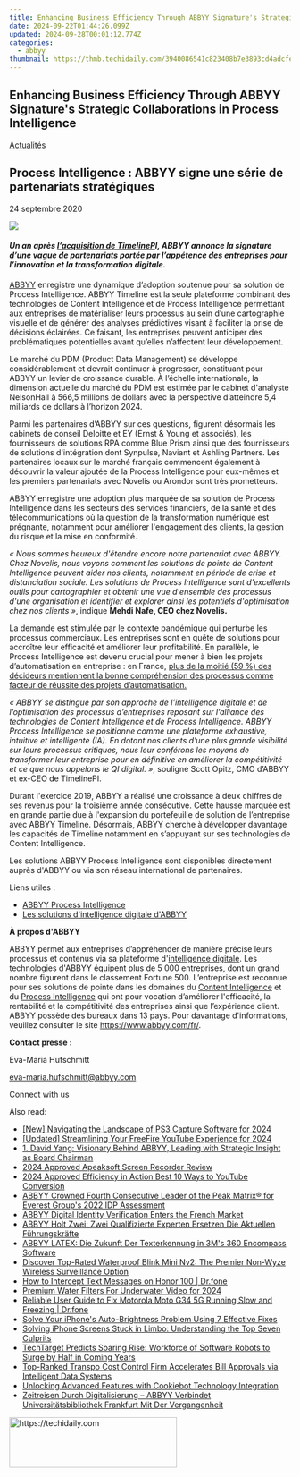 ```yaml
---
title: Enhancing Business Efficiency Through ABBYY Signature's Strategic Collaborations in Process Intelligence
date: 2024-09-22T01:44:26.099Z
updated: 2024-09-28T00:01:12.774Z
categories:
  - abbyy
thumbnail: https://thmb.techidaily.com/3940086541c823408b7e3893cd4adcfe04714cf8a1d0ceb2c3d06364d867bc68.png
---
```


## Enhancing Business Efficiency Through ABBYY Signature's Strategic Collaborations in Process Intelligence

[Actualités](https://tools.techidaily.com/abbyy/products/)

## Process Intelligence : ABBYY signe une série de partenariats stratégiques

24 septembre 2020

![](https://content.abbyy.com/-/media/project/abbyy/abbyy/branchtemplates/shutterstock_1272462163_1296-x-729.jpg?h=729&iar=0&w=1296)

#### _Un an après [l’acquisition de TimelineP](https://tools.techidaily.com/abbyy/products/)I, ABBYY annonce la signature d’une vague de partenariats portée par l’appétence des entreprises pour l’innovation et la transformation digitale._

[ABBYY](https://tools.techidaily.com/abbyy/products/) enregistre une dynamique d’adoption soutenue pour sa solution de Process Intelligence. ABBYY Timeline est la seule plateforme combinant des technologies de Content Intelligence et de Process Intelligence permettant aux entreprises de matérialiser leurs processus au sein d’une cartographie visuelle et de générer des analyses prédictives visant à faciliter la prise de décisions éclairées. Ce faisant, les entreprises peuvent anticiper des problématiques potentielles avant qu’elles n’affectent leur développement.

Le marché du PDM (Product Data Management) se développe considérablement et devrait continuer à progresser, constituant pour ABBYY un levier de croissance durable. À l’échelle internationale, la dimension actuelle du marché du PDM est estimée par le cabinet d'analyste NelsonHall à 566,5 millions de dollars avec la perspective d’atteindre 5,4 milliards de dollars à l’horizon 2024.

Parmi les partenaires d’ABBYY sur ces questions, figurent désormais les cabinets de conseil Deloitte et EY (Ernst & Young et associés), les fournisseurs de solutions RPA comme Blue Prism ainsi que des fournisseurs de solutions d'intégration dont Synpulse, Naviant et Ashling Partners. Les partenaires locaux sur le marché français commencent également à découvrir la valeur ajoutée de la Process Intelligence pour eux-mêmes et les premiers partenariats avec Novelis ou Arondor sont très prometteurs.

ABBYY enregistre une adoption plus marquée de sa solution de Process Intelligence dans les secteurs des services financiers, de la santé et des télécommunications où la question de la transformation numérique est prégnante, notamment pour améliorer l'engagement des clients, la gestion du risque et la mise en conformité.

_« Nous sommes heureux d'étendre encore notre partenariat avec ABBYY. Chez Novelis, nous voyons comment les solutions de pointe de Content Intelligence peuvent aider nos clients, notamment en période de crise et distanciation sociale. Les solutions de Process Intelligence sont d'excellents outils pour cartographier et obtenir une vue d'ensemble des processus d'une organisation et identifier et explorer ainsi les potentiels d'optimisation chez nos clients »_, indique **Mehdi Nafe, CEO chez Novelis.**

La demande est stimulée par le contexte pandémique qui perturbe les processus commerciaux. Les entreprises sont en quête de solutions pour accroître leur efficacité et améliorer leur profitabilité. En parallèle, le Process Intelligence est devenu crucial pour mener à bien les projets d’automatisation en entreprise : en France, [plus de la moitié (59 %) des décideurs mentionnent la bonne compréhension des processus comme facteur de réussite des projets d’automatisation.](https://www.abbyy.com/fr/news/etude-abbyy-etat-des-lieux-de-l-adoption-de-la-rpa-et-du-process-mining-en-france/#sthash.pkbl7SFj.dpbs)

_« ABBYY se distingue par son approche de l’intelligence digitale et de l’optimisation des processus d’entreprises reposant sur l’alliance des technologies de Content Intelligence et de Process Intelligence. ABBYY Process Intelligence se positionne comme une plateforme exhaustive, intuitive et intelligente (IA). En dotant nos clients d’une plus grande visibilité sur leurs processus critiques, nous leur conférons les moyens de transformer leur entreprise pour en définitive en améliorer la compétitivité et ce que nous appelons le QI digital. »_, souligne Scott Opitz, CMO d’ABBYY et ex-CEO de TimelinePI.

Durant l'exercice 2019, ABBYY a réalisé une croissance à deux chiffres de ses revenus pour la troisième année consécutive. Cette hausse marquée est en grande partie due à l'expansion du portefeuille de solution de l’entreprise avec ABBYY Timeline. Désormais, ABBYY cherche à développer davantage les capacités de Timeline notamment en s’appuyant sur ses technologies de Content Intelligence.

Les solutions ABBYY Process Intelligence sont disponibles directement auprès d'ABBYY ou via son réseau international de partenaires.

Liens utiles :

* [ABBYY Process Intelligence](https://tools.techidaily.com/abbyy/products/)
* [Les solutions d'intelligence digitale d'ABBYY](https://tools.techidaily.com/abbyy/products/)

**À propos d'ABBYY**

ABBYY permet aux entreprises d’appréhender de manière précise leurs processus et contenus via sa plateforme d'[intelligence digitale](https://tools.techidaily.com/abbyy/products/). Les technologies d'ABBYY équipent plus de 5 000 entreprises, dont un grand nombre figurent dans le classement Fortune 500\. L’entreprise est reconnue pour ses solutions de pointe dans les domaines du [Content Intelligence](https://tools.techidaily.com/abbyy/products/) et du [Process Intelligence](https://tools.techidaily.com/abbyy/products/) qui ont pour vocation d’améliorer l'efficacité, la rentabilité et la compétitivité des entreprises ainsi que l’expérience client. ABBYY possède des bureaux dans 13 pays. Pour davantage d'informations, veuillez consulter le site <https://www.abbyy.com/fr/>.

**Contact presse :**

Eva-Maria Hufschmitt

[eva-maria.hufschmitt@abbyy.com](https://tools.techidaily.com/abbyy/products/)

Connect with us

<ins class="adsbygoogle"
     style="display:block"
     data-ad-format="autorelaxed"
     data-ad-client="ca-pub-7571918770474297"
     data-ad-slot="1223367746"></ins>

<ins class="adsbygoogle"
     style="display:block"
     data-ad-client="ca-pub-7571918770474297"
     data-ad-slot="8358498916"
     data-ad-format="auto"
     data-full-width-responsive="true"></ins>

<span class="atpl-alsoreadstyle">Also read:</span>
<div><ul>
<li><a href="https://desktop-recording.techidaily.com/new-navigating-the-landscape-of-ps3-capture-software-for-2024/"><u>[New] Navigating the Landscape of PS3 Capture Software for 2024</u></a></li>
<li><a href="https://youtube-webster.techidaily.com/ed-streamlining-your-freefire-youtube-experience-for-2024/"><u>[Updated] Streamlining Your FreeFire YouTube Experience for 2024</u></a></li>
<li><a href="https://solve-manuals.techidaily.com/1-david-yang-visionary-behind-abbyy-leading-with-strategic-insight-as-board-chairman/"><u>1. David Yang: Visionary Behind ABBYY, Leading with Strategic Insight as Board Chairman</u></a></li>
<li><a href="https://remote-screen-capture.techidaily.com/2024-approved-apeaksoft-screen-recorder-review/"><u>2024 Approved Apeaksoft Screen Recorder Review</u></a></li>
<li><a href="https://fox-links.techidaily.com/2024-approved-efficiency-in-action-best-10-ways-to-youtube-conversion/"><u>2024 Approved Efficiency in Action Best 10 Ways to YouTube Conversion</u></a></li>
<li><a href="https://solve-manuals.techidaily.com/abbyy-crowned-fourth-consecutive-leader-of-the-peak-matrix-for-everest-groups-2022-idp-assessment/"><u>ABBYY Crowned Fourth Consecutive Leader of the Peak Matrix® for Everest Group's 2022 IDP Assessment</u></a></li>
<li><a href="https://solve-manuals.techidaily.com/abbyy-digital-identity-verification-enters-the-french-market/"><u>ABBYY Digital Identity Verification Enters the French Market</u></a></li>
<li><a href="https://solve-manuals.techidaily.com/abbyy-holt-zwei-zwei-qualifizierte-experten-ersetzen-die-aktuellen-fuhrungskrafte/"><u>ABBYY Holt Zwei: Zwei Qualifizierte Experten Ersetzen Die Aktuellen Führungskräfte</u></a></li>
<li><a href="https://solve-manuals.techidaily.com/abbyy-latex-die-zukunft-der-texterkennung-in-3ms-360-encompass-software/"><u>ABBYY LATEX: Die Zukunft Der Texterkennung in 3M's 360 Encompass Software</u></a></li>
<li><a href="https://tech-renaissance.techidaily.com/discover-top-rated-waterproof-blink-mini-nv2-the-premier-non-wyze-wireless-surveillance-option/"><u>Discover Top-Rated Waterproof Blink Mini Nv2: The Premier Non-Wyze Wireless Surveillance Option</u></a></li>
<li><a href="https://android-location-track.techidaily.com/how-to-intercept-text-messages-on-honor-100-drfone-by-drfone-virtual-android/"><u>How to Intercept Text Messages on Honor 100 | Dr.fone</u></a></li>
<li><a href="https://extra-guidance.techidaily.com/premium-water-filters-for-underwater-video-for-2024/"><u>Premium Water Filters For Underwater Video for 2024</u></a></li>
<li><a href="https://fix-guide.techidaily.com/reliable-user-guide-to-fix-motorola-moto-g34-5g-running-slow-and-freezing-drfone-by-drfone-fix-android-problems-fix-android-problems/"><u>Reliable User Guide to Fix Motorola Moto G34 5G Running Slow and Freezing | Dr.fone</u></a></li>
<li><a href="https://fox-that.techidaily.com/solve-your-iphones-auto-brightness-problem-using-7-effective-fixes/"><u>Solve Your iPhone's Auto-Brightness Problem Using 7 Effective Fixes</u></a></li>
<li><a href="https://fox-that.techidaily.com/solving-iphone-screens-stuck-in-limbo-understanding-the-top-seven-culprits/"><u>Solving iPhone Screens Stuck in Limbo: Understanding the Top Seven Culprits</u></a></li>
<li><a href="https://solve-manuals.techidaily.com/techtarget-predicts-soaring-rise-workforce-of-software-robots-to-surge-by-half-in-coming-years/"><u>TechTarget Predicts Soaring Rise: Workforce of Software Robots to Surge by Half in Coming Years</u></a></li>
<li><a href="https://solve-manuals.techidaily.com/top-ranked-transpo-cost-control-firm-accelerates-bill-approvals-via-intelligent-data-systems/"><u>Top-Ranked Transpo Cost Control Firm Accelerates Bill Approvals via Intelligent Data Systems</u></a></li>
<li><a href="https://solve-manuals.techidaily.com/unlocking-advanced-features-with-cookiebot-technology-integration/"><u>Unlocking Advanced Features with Cookiebot Technology Integration</u></a></li>
<li><a href="https://solve-manuals.techidaily.com/zeitreisen-durch-digitalisierung-abbyy-verbindet-universitatsbibliothek-frankfurt-mit-der-vergangenheit/"><u>Zeitreisen Durch Digitalisierung – ABBYY Verbindet Universitätsbibliothek Frankfurt Mit Der Vergangenheit</u></a></li>
</ul></div>

<!-- affiliate ads begin -->
<a href="https://aligracehair.sjv.io/c/5597632/2047346/19272" target="_top" id="2047346">
  <img src="//a.impactradius-go.com/display-ad/19272-2047346" border="0" alt="https://techidaily.com" width="300" height="90"/>
</a>
<img height="0" width="0" src="https://aligracehair.sjv.io/i/5597632/2047346/19272" style="position:absolute;visibility:hidden;" border="0" />
<!-- affiliate ads end -->

